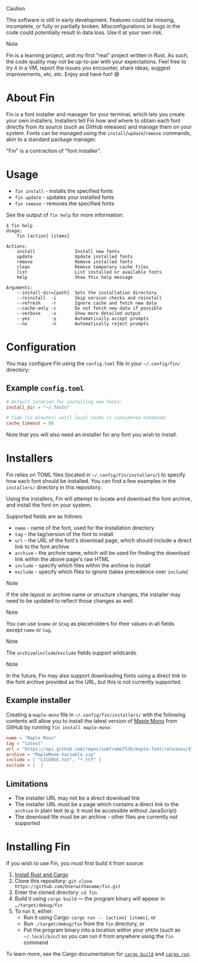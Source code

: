 > [!CAUTION]
> This software is still in early development. Features could be missing,
> incomplete, or fully or partially broken. Misconfigurations or bugs in
> the code could potentially result in data loss. Use it at your own risk.

> [!NOTE]
> Fin is a learning project, and my first "real" project written in Rust.
> As such, the code quality may not be up-to-par with your expectations.
> Feel free to try it in a VM, report the issues you encounter, share
> ideas, suggest improvements, etc, etc. Enjoy and have fun! 😄

# About Fin

Fin is a font installer and manager for your terminal, which lets you create
your own installers. Installers tell Fin how and where to obtain each font
directly from its source (such as GitHub releases) and manage them on your
system. Fonts can be managed using the `install`/`update`/`remove` commands,
akin to a standard package manager.

"Fin" is a contraction of "font installer".

# Usage

- `fin install` - installs the specified fonts
- `fin update` - updates your installed fonts
- `fin remove` - removes the specified fonts

See the output of `fin help` for more information:

```
$ fin help
Usage:
    fin [action] [items]

Actions:
    install               Install new fonts
    update                Update installed fonts
    remove                Remove installed fonts
    clean                 Remove temporary cache files
    list                  List installed or available fonts
    help                  Show this help message

Arguments:
    --install-dir=[path]  Sets the installation directory
    --reinstall  -i       Skip version checks and reinstall
    --refresh    -r       Ignore cache and fetch new data
    --cache-only -c       Do not fetch new data if possible
    --verbose    -v       Show more detailed output
    --yes        -y       Automatically accept prompts
    --no         -n       Automatically reject prompts
```

# Configuration

You may configure Fin using the `config.toml` file in your `~/.config/fin/`
directory:

## Example `config.toml`

```toml
# Default location for installing new fonts:
install_dir = "~/.fonts"

# Time (in minutes) until local cache is considered outdated:
cache_timeout = 90
```

Note that you will also need an installer for any font you wish to install.

# Installers

Fin relies on TOML files (located in `~/.config/fin/installers/`) to specify
how each font should be installed. You can find a few examples in the
`installers/` directory in this repository.

Using the installers, Fin will attempt to locate and download the font archive,
and install the font on your system.

Supported fields are as follows:

- `name` - name of the font, used for the installation directory
- `tag` - the tag/version of the font to install
- `url` - the URL of the font's download page, which should include a direct link to the font archive
- `archive` - the archvie name, which will be used for finding the download link within the above page's raw HTML
- `include` - specify which files within the archive to install
- `exclude` - specify which files to ignore (takes precedence over `include`)

> [!NOTE]
> If the site layout or archive name or structure changes, the installer
> may need to be updated to reflect those changes as well.

> [!NOTE]
> You can use `$name` or `$tag` as placeholders for their values
> in all fields except `name` or `tag`.

> [!NOTE]
> The `archive`/`include`/`exclude` fields support wildcards.

> [!NOTE]
> In the future, Fin may also support downloading fonts using
> a direct link to the font archive provided as the URL, but
> this is not currently supported.

## Example installer

Creating a `maple-mono` file in `~/.config/fin/installers/` with the
following contents will allow you to install the latest version of
[Maple Mono](https://github.com/subframe7536/maple-font) from GitHub
by running `fin install maple-mono`:

```toml
name = "Maple Mono"
tag = "latest"
url = "https://api.github.com/repos/subframe7536/maple-font/releases/$tag"
archive = "MapleMono-Variable.zip"
include = [ "LICENSE.txt", "*.ttf" ]
exclude = [  ]
````

## Limitations

- The installer URL may not be a direct download link
- The installer URL must be a page which contains a direct link
to the `archive` in plain text (e.g. it must be accessible without
JavaScript)
- The download file must be an archive - other files are currently
not supported

# Installing Fin

If you wish to use Fin, you must first build it from source:

1. [Install Rust and Cargo](https://doc.rust-lang.org/cargo/getting-started/installation.html)
2. Clone this repository: `git clone https://github.com/Userwithaname/fin.git`
3. Enter the cloned directory: `cd fin`
4. Build it using `cargo build` — the program binary will appear in `…/target/debug/fin`
5. To run it, either:
    - Run it using Cargo: `cargo run -- [action] [items]`, or
    - Run `./target/debug/fin` from the `fin` directory, or
    - Put the program binary into a location within your `$PATH` (such as `~/.local/bin/`)
    so you can run it from anywhere using the `fin` command

To learn more, see the Cargo documentation for
[`cargo build`](https://doc.rust-lang.org/cargo/commands/cargo-build.html)
and [`cargo run`](https://doc.rust-lang.org/cargo/commands/cargo-run.html).
